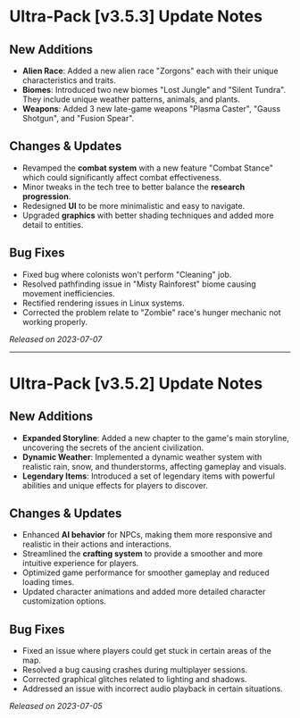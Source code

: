 # Ultra-Pack [v3.5.3] Update Notes

## New Additions

- **Alien Race**: Added a new alien race "Zorgons" each with their unique characteristics and traits.
- **Biomes**: Introduced two new biomes "Lost Jungle" and "Silent Tundra". They include unique weather patterns, animals, and plants.
- **Weapons**: Added 3 new late-game weapons "Plasma Caster", "Gauss Shotgun", and "Fusion Spear".

## Changes & Updates

- Revamped the **combat system** with a new feature "Combat Stance" which could significantly affect combat effectiveness.
- Minor tweaks in the tech tree to better balance the **research progression**.
- Redesigned **UI** to be more minimalistic and easy to navigate.
- Upgraded **graphics** with better shading techniques and added more detail to entities.

## Bug Fixes

- Fixed bug where colonists won't perform "Cleaning" job.
- Resolved pathfinding issue in "Misty Rainforest" biome causing movement inefficiencies.
- Rectified rendering issues in Linux systems.
- Corrected the problem relate to "Zombie" race's hunger mechanic not working properly.

_Released on 2023-07-07_

---

# Ultra-Pack [v3.5.2] Update Notes

## New Additions

- **Expanded Storyline**: Added a new chapter to the game's main storyline, uncovering the secrets of the ancient civilization.
- **Dynamic Weather**: Implemented a dynamic weather system with realistic rain, snow, and thunderstorms, affecting gameplay and visuals.
- **Legendary Items**: Introduced a set of legendary items with powerful abilities and unique effects for players to discover.

## Changes & Updates

- Enhanced **AI behavior** for NPCs, making them more responsive and realistic in their actions and interactions.
- Streamlined the **crafting system** to provide a smoother and more intuitive experience for players.
- Optimized game performance for smoother gameplay and reduced loading times.
- Updated character animations and added more detailed character customization options.

## Bug Fixes

- Fixed an issue where players could get stuck in certain areas of the map.
- Resolved a bug causing crashes during multiplayer sessions.
- Corrected graphical glitches related to lighting and shadows.
- Addressed an issue with incorrect audio playback in certain situations.

_Released on 2023-07-05_
